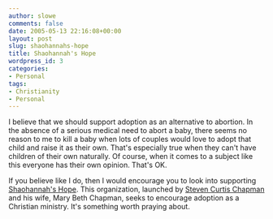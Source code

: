 ```yaml
---
author: slowe
comments: false
date: 2005-05-13 22:16:08+00:00
layout: post
slug: shaohannahs-hope
title: Shaohannah's Hope
wordpress_id: 3
categories:
- Personal
tags:
- Christianity
- Personal
---
```


I believe that we should support adoption as an alternative to abortion. In the absence of a serious medical need to abort a baby, there seems no reason to me to kill a baby when lots of couples would love to adopt that child and raise it as their own. That's especially true when they can't have children of their own naturally. Of course, when it comes to a subject like this everyone has their own opinion. That's OK.

If you believe like I do, then I would encourage you to look into supporting [Shaohannah's Hope](http://www.shaohannahshope.org/).  This organization, launched by [Steven Curtis Chapman](http://www.stevencurtischapman.com/) and his wife, Mary Beth Chapman, seeks to encourage adoption as a Christian ministry. It's something worth praying about.
